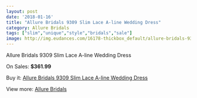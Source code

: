 ```yaml
---
layout: post
date: '2018-01-16'
title: "Allure Bridals 9309 Slim Lace A-line Wedding Dress"
category: Allure Bridals
tags: ["slim","unique","style","bridals","sale"]
image: http://img.eudances.com/16178-thickbox_default/allure-bridals-9309-slim-lace-a-line-wedding-dress.jpg
---
```

Allure Bridals 9309 Slim Lace A-line Wedding Dress

On Sales: **$361.99**
<a href="https://www.eudances.com/en/allure-bridals/4755-allure-bridals-9309-slim-lace-a-line-wedding-dress.html"><amp-img layout="responsive" width="600" height="600" src="//img.eudances.com/16178-thickbox_default/allure-bridals-9309-slim-lace-a-line-wedding-dress.jpg" alt="Allure Bridals 9309 Slim Lace A-line Wedding Dress 0" /></a>
<a href="https://www.eudances.com/en/allure-bridals/4755-allure-bridals-9309-slim-lace-a-line-wedding-dress.html"><amp-img layout="responsive" width="600" height="600" src="//img.eudances.com/16181-thickbox_default/allure-bridals-9309-slim-lace-a-line-wedding-dress.jpg" alt="Allure Bridals 9309 Slim Lace A-line Wedding Dress 1" /></a>
<a href="https://www.eudances.com/en/allure-bridals/4755-allure-bridals-9309-slim-lace-a-line-wedding-dress.html"><amp-img layout="responsive" width="600" height="600" src="//img.eudances.com/16180-thickbox_default/allure-bridals-9309-slim-lace-a-line-wedding-dress.jpg" alt="Allure Bridals 9309 Slim Lace A-line Wedding Dress 2" /></a>
<a href="https://www.eudances.com/en/allure-bridals/4755-allure-bridals-9309-slim-lace-a-line-wedding-dress.html"><amp-img layout="responsive" width="600" height="600" src="//img.eudances.com/16179-thickbox_default/allure-bridals-9309-slim-lace-a-line-wedding-dress.jpg" alt="Allure Bridals 9309 Slim Lace A-line Wedding Dress 3" /></a>

Buy it: [Allure Bridals 9309 Slim Lace A-line Wedding Dress](https://www.eudances.com/en/allure-bridals/4755-allure-bridals-9309-slim-lace-a-line-wedding-dress.html "Allure Bridals 9309 Slim Lace A-line Wedding Dress")

View more: [Allure Bridals](https://www.eudances.com/en/2-allure-bridals "Allure Bridals")